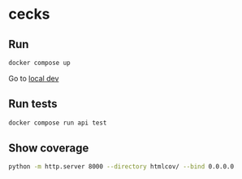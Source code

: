 # cecks

## Run

```bash
docker compose up
```

Go to [local dev](http://127.0.0.1:8000)

## Run tests

```bash
docker compose run api test
```

## Show coverage

```bash
python -m http.server 8000 --directory htmlcov/ --bind 0.0.0.0
```
